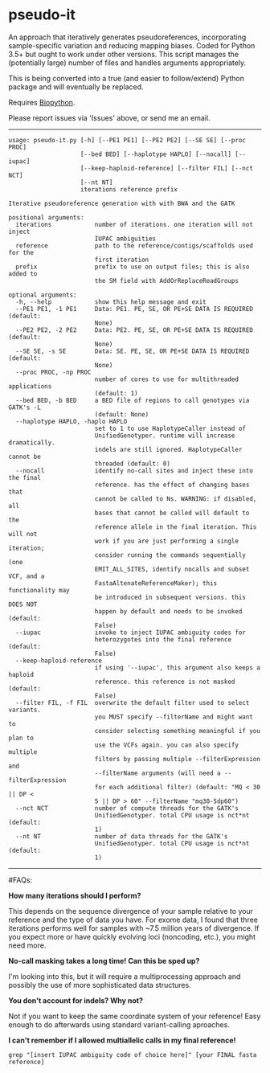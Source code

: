 # pseudo-it
An approach that iteratively generates pseudoreferences, incorporating sample-specific variation and reducing mapping biases. Coded for Python 3.5+ but ought to work under other versions. This script manages the (potentially large) number of files and handles arguments appropriately.

This is being converted into a true (and easier to follow/extend) Python package and will eventually be replaced.

Requires [Biopython][1].

Please report issues via 'Issues' above, or send me an email.

***
```
usage: pseudo-it.py [-h] [--PE1 PE1] [--PE2 PE2] [--SE SE] [--proc PROC]
                    [--bed BED] [--haplotype HAPLO] [--nocall] [--iupac]
                    [--keep-haploid-reference] [--filter FIL] [--nct NCT]
                    [--nt NT]
                    iterations reference prefix

Iterative pseudoreference generation with with BWA and the GATK

positional arguments:
  iterations            number of iterations. one iteration will not inject
                        IUPAC ambiguities
  reference             path to the reference/contigs/scaffolds used for the
                        first iteration
  prefix                prefix to use on output files; this is also added to
                        the SM field with AddOrReplaceReadGroups

optional arguments:
  -h, --help            show this help message and exit
  --PE1 PE1, -1 PE1     Data: PE1. PE, SE, OR PE+SE DATA IS REQUIRED (default:
                        None)
  --PE2 PE2, -2 PE2     Data: PE2. PE, SE, OR PE+SE DATA IS REQUIRED (default:
                        None)
  --SE SE, -s SE        Data: SE. PE, SE, OR PE+SE DATA IS REQUIRED (default:
                        None)
  --proc PROC, -np PROC
                        number of cores to use for multithreaded applications
                        (default: 1)
  --bed BED, -b BED     a BED file of regions to call genotypes via GATK's -L
                        (default: None)
  --haplotype HAPLO, -haplo HAPLO
                        set to 1 to use HaplotypeCaller instead of
                        UnifiedGenotyper. runtime will increase dramatically.
                        indels are still ignored. HaplotypeCaller cannot be
                        threaded (default: 0)
  --nocall              identify no-call sites and inject these into the final
                        reference. has the effect of changing bases that
                        cannot be called to Ns. WARNING: if disabled, all
                        bases that cannot be called will default to the
                        reference allele in the final iteration. This will not
                        work if you are just performing a single iteration;
                        consider running the commands sequentially (one
                        EMIT_ALL_SITES, identify nocalls and subset VCF, and a
                        FastaAltenateReferenceMaker); this functionality may
                        be introduced in subsequent versions. this DOES NOT
                        happen by default and needs to be invoked (default:
                        False)
  --iupac               invoke to inject IUPAC ambiguity codes for
                        heterozygotes into the final reference (default:
                        False)
  --keep-haploid-reference
                        if using '--iupac', this argument also keeps a haploid
                        reference. this reference is not masked (default:
                        False)
  --filter FIL, -f FIL  overwrite the default filter used to select variants.
                        you MUST specify --filterName and might want to
                        consider selecting something meaningful if you plan to
                        use the VCFs again. you can also specify multiple
                        filters by passing multiple --filterExpression and
                        --filterName arguments (will need a --filterExpression
                        for each additional filter) (default: "MQ < 30 || DP <
                        5 || DP > 60" --filterName "mq30-5dp60")
  --nct NCT             number of compute threads for the GATK's
                        UnifiedGenotyper. total CPU usage is nct*nt (default:
                        1)
  --nt NT               number of data threads for the GATK's
                        UnifiedGenotyper. total CPU usage is nct*nt (default:
                        1)
```
***
#FAQs:


**How many iterations should I perform?**

This depends on the sequence divergence of your sample relative to your reference and the type of data you have. For exome data, I found that three iterations performs well for samples with ~7.5 million years of divergence. If you expect more or have quickly evolving loci (noncoding, etc.), you might need more.


**No-call masking takes a long time! Can this be sped up?**

I'm looking into this, but it will require a multiprocessing approach and possibly the use of more sophisticated data structures.


**You don't account for indels? Why not?**

Not if you want to keep the same coordinate system of your reference! Easy enough to do afterwards using standard variant-calling aproaches.

**I can't remember if I allowed multiallelic calls in my final reference!**


```grep "[insert IUPAC ambiguity code of choice here]" [your FINAL fasta reference]```

[1]:http://biopython.org/wiki/Biopython
